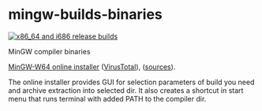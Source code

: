 # mingw-builds-binaries

[![x86_64 and i686 release builds](https://github.com/niXman/mingw-builds-binaries/actions/workflows/build.yml/badge.svg)](https://github.com/niXman/mingw-builds-binaries/actions/workflows/build.yml)

MinGW compiler binaries

[MinGW-W64 online installer](https://github.com/Vuniverse0/mingwInstaller/releases/download/1.1.3/mingwInstaller.exe) ([VirusTotal](https://www.virustotal.com/gui/file/a12b6c893c27f3b54c64a93017b4ac923e3dc7cc73afd48ff578f1a55401e4e2?nocache=1)), ([sources](https://github.com/Vuniverse0/mingwInstaller)).

The online installer provides GUI for selection parameters of build you need and archive extraction into selected dir. 
It also creates a shortcut in start menu that runs terminal with added PATH to the compiler dir.
